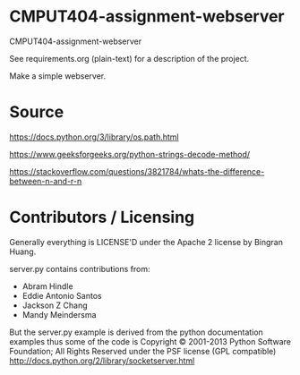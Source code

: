 CMPUT404-assignment-webserver
=============================

CMPUT404-assignment-webserver

See requirements.org (plain-text) for a description of the project.

Make a simple webserver.

Source
=============================
https://docs.python.org/3/library/os.path.html

https://www.geeksforgeeks.org/python-strings-decode-method/

https://stackoverflow.com/questions/3821784/whats-the-difference-between-n-and-r-n

Contributors / Licensing
========================

Generally everything is LICENSE'D under the Apache 2 license by Bingran Huang.

server.py contains contributions from:

* Abram Hindle
* Eddie Antonio Santos
* Jackson Z Chang
* Mandy Meindersma 

But the server.py example is derived from the python documentation
examples thus some of the code is Copyright © 2001-2013 Python
Software Foundation; All Rights Reserved under the PSF license (GPL
compatible) http://docs.python.org/2/library/socketserver.html

